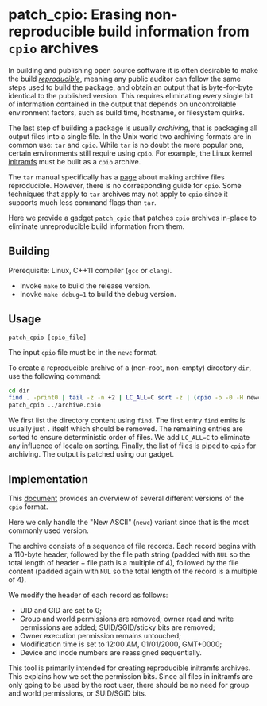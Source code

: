 # patch_cpio: Erasing non-reproducible build information from `cpio` archives

In building and publishing open source software it is often desirable to make the build [*reproducible*](https://reproducible-builds.org/),
meaning any public auditor can follow the same steps used to build the package,
and obtain an output that is byte-for-byte identical to the published version.
This requires eliminating every single bit of information contained in the output that depends on uncontrollable environment factors,
such as build time, hostname, or filesystem quirks.

The last step of building a package is usually *archiving*,
that is packaging all output files into a single file.
In the Unix world two archiving formats are in common use: `tar` and `cpio`.
While `tar` is no doubt the more popular one,
certain environments still require using `cpio`.
For example, the Linux kernel [initramfs](https://www.kernel.org/doc/Documentation/filesystems/ramfs-rootfs-initramfs.txt) must be built as a `cpio` archive.

The `tar` manual specifically has a [page](https://www.gnu.org/software/tar/manual/html_node/Reproducibility.html) about making archive files reproducible.
However, there is no corresponding guide for `cpio`.
Some techniques that apply to `tar` archives may not apply to `cpio` since it supports much less command flags than `tar`.

Here we provide a gadget `patch_cpio` that patches `cpio` archives in-place to eliminate unreproducible build information from them.

## Building

Prerequisite: Linux, C++11 compiler (`gcc` or `clang`).

* Invoke `make` to build the release version.
* Inovke `make debug=1` to build the debug version.

## Usage

`patch_cpio [cpio_file]`

The input `cpio` file must be in the `newc` format.

To create a reproducible archive of a (non-root, non-empty) directory `dir`, use the following command:

```bash
cd dir
find . -print0 | tail -z -n +2 | LC_ALL=C sort -z | (cpio -o -0 -H newc > ../archive.cpio)
patch_cpio ../archive.cpio
```

We first list the directory content using `find`.
The first entry `find` emits is usually just `.` itself which should be removed.
The remaining entries are sorted to ensure deterministic order of files.
We add `LC_ALL=C` to eliminate any influence of locale on sorting.
Finally, the list of files is piped to `cpio` for archiving.
The output is patched using our gadget.

## Implementation

This [document](https://github.com/libyal/dtformats/blob/main/documentation/Copy%20in%20and%20out%20(CPIO)%20archive%20format.asciidoc) provides an overview of several different versions of the `cpio` format.

Here we only handle the "New ASCII" (`newc`) variant since that is the most commonly used version.

The archive consists of a sequence of file records.
Each record begins with a 110-byte header,
followed by the file path string (padded with `NUL` so the total length of header + file path is a multiple of 4),
followed by the file content (padded again with `NUL` so the total length of the record is a multiple of 4).

We modify the header of each record as follows:

* UID and GID are set to 0;
* Group and world permissions are removed; owner read and write permissions are added; SUID/SGID/sticky bits are removed;
* Owner execution permission remains untouched;
* Modification time is set to 12:00 AM, 01/01/2000, GMT+0000;
* Device and inode numbers are reassigned sequentially.

This tool is primarily intended for creating reproducible initramfs archives.
This explains how we set the permission bits.
Since all files in initramfs are only going to be used by the root user,
there should be no need for group and world permissions, or SUID/SGID bits.
